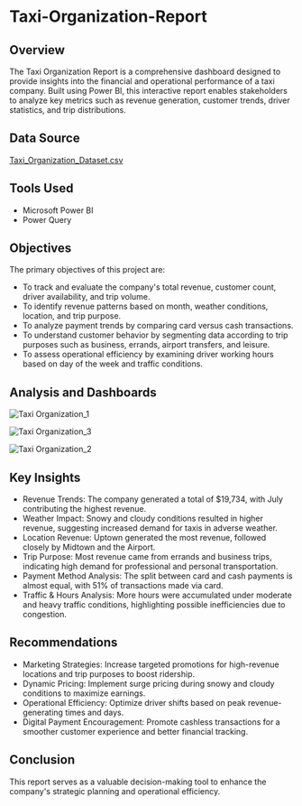 # Taxi-Organization-Report


## Overview
The Taxi Organization Report is a comprehensive dashboard designed to provide insights into the financial and operational performance of a taxi company. Built using Power BI, this interactive report enables stakeholders to analyze key metrics such as revenue generation, customer trends, driver statistics, and trip distributions.


## Data Source
[Taxi_Organization_Dataset.csv](https://github.com/user-attachments/files/19464737/Taxi_Organization_Dataset.csv)


## Tools Used
* Microsoft Power BI
* Power Query


## Objectives
The primary objectives of this project are:
* To track and evaluate the company's total revenue, customer count, driver availability, and trip volume.
* To identify revenue patterns based on month, weather conditions, location, and trip purpose.
* To analyze payment trends by comparing card versus cash transactions.
* To understand customer behavior by segmenting data according to trip purposes such as business, errands, airport transfers, and leisure.
* To assess operational efficiency by examining driver working hours based on day of the week and traffic conditions.


## Analysis and Dashboards

![Taxi Organization_1](https://github.com/user-attachments/assets/05b14fe6-7808-45b3-9246-bc4a6d72fb9d)

![Taxi Organization_3](https://github.com/user-attachments/assets/dded702d-977b-47eb-bf51-a2c9dbc6c28a)

![Taxi Organization_2](https://github.com/user-attachments/assets/21b27a9e-0a43-435e-85bc-e1417ea737bb)


## Key Insights
* Revenue Trends: The company generated a total of $19,734, with July contributing the highest revenue.
* Weather Impact: Snowy and cloudy conditions resulted in higher revenue, suggesting increased demand for taxis in adverse weather.
* Location Revenue: Uptown generated the most revenue, followed closely by Midtown and the Airport.
* Trip Purpose: Most revenue came from errands and business trips, indicating high demand for professional and personal transportation.
* Payment Method Analysis: The split between card and cash payments is almost equal, with 51% of transactions made via card.
* Traffic & Hours Analysis: More hours were accumulated under moderate and heavy traffic conditions, highlighting possible inefficiencies due to congestion.


## Recommendations
* Marketing Strategies: Increase targeted promotions for high-revenue locations and trip purposes to boost ridership.
* Dynamic Pricing: Implement surge pricing during snowy and cloudy conditions to maximize earnings.
* Operational Efficiency: Optimize driver shifts based on peak revenue-generating times and days.
* Digital Payment Encouragement: Promote cashless transactions for a smoother customer experience and better financial tracking.


## Conclusion
This report serves as a valuable decision-making tool to enhance the company's strategic planning and operational efficiency.

